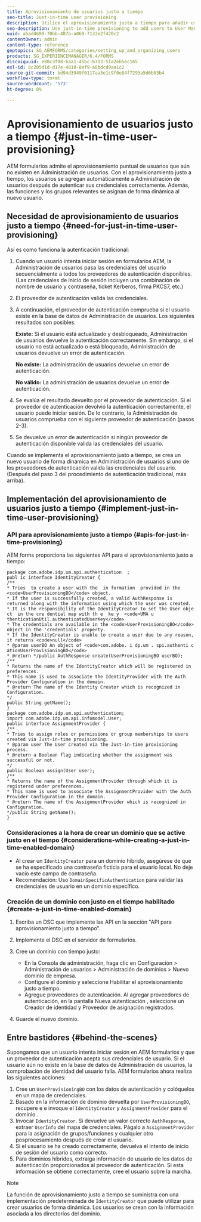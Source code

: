 ```yaml
---
title: Aprovisionamiento de usuarios justo a tiempo
seo-title: Just-in-time user provisioning
description: Utilice el aprovisionamiento justo a tiempo para añadir usuarios a Administración de usuarios después de una autenticación correcta y asignar dinámicamente funciones y grupos relevantes al nuevo usuario.
seo-description: Use just-in-time provisioning to add users to User Management after successfull authentication and dynamically assign relevant roles and groups to the new user.
uuid: a5ad4698-70bb-487b-a069-7133e2f420c2
contentOwner: admin
content-type: reference
geptopics: SG_AEMFORMS/categories/setting_up_and_organizing_users
products: SG_EXPERIENCEMANAGER/6.4/FORMS
discoiquuid: e80c3f98-baa1-45bc-b713-51a2eb5ec165
exl-id: 8c205d1d-d17e-4810-8ef9-a8bdcd9aa1c2
source-git-commit: bd94d3949f0117aa3e1c9f0e84f7293a5d6b03b4
workflow-type: tm+mt
source-wordcount: '573'
ht-degree: 0%

---
```


# Aprovisionamiento de usuarios justo a tiempo {#just-in-time-user-provisioning}

AEM formularios admite el aprovisionamiento puntual de usuarios que aún no existen en Administración de usuarios. Con el aprovisionamiento justo a tiempo, los usuarios se agregan automáticamente a Administración de usuarios después de autenticar sus credenciales correctamente. Además, las funciones y los grupos relevantes se asignan de forma dinámica al nuevo usuario.

## Necesidad de aprovisionamiento de usuarios justo a tiempo {#need-for-just-in-time-user-provisioning}

Así es como funciona la autenticación tradicional:

1. Cuando un usuario intenta iniciar sesión en formularios AEM, la Administración de usuarios pasa las credenciales del usuario secuencialmente a todos los proveedores de autenticación disponibles. (Las credenciales de inicio de sesión incluyen una combinación de nombre de usuario y contraseña, ticket Kerberos, firma PKCS7, etc.)
1. El proveedor de autenticación valida las credenciales.
1. A continuación, el proveedor de autenticación comprueba si el usuario existe en la base de datos de Administración de usuarios. Los siguientes resultados son posibles:

   **Existe:** Si el usuario está actualizado y desbloqueado, Administración de usuarios devuelve la autenticación correctamente. Sin embargo, si el usuario no está actualizado o está bloqueado, Administración de usuarios devuelve un error de autenticación.

   **No existe:** La administración de usuarios devuelve un error de autenticación.

   **No válido:** La administración de usuarios devuelve un error de autenticación.

1. Se evalúa el resultado devuelto por el proveedor de autenticación. Si el proveedor de autenticación devolvió la autenticación correctamente, el usuario puede iniciar sesión. De lo contrario, la Administración de usuarios comprueba con el siguiente proveedor de autenticación (pasos 2-3).
1. Se devuelve un error de autenticación si ningún proveedor de autenticación disponible valida las credenciales del usuario.

Cuando se implementa el aprovisionamiento justo a tiempo, se crea un nuevo usuario de forma dinámica en Administración de usuarios si uno de los proveedores de autenticación valida las credenciales del usuario. (Después del paso 3 del procedimiento de autenticación tradicional, más arriba).

## Implementación del aprovisionamiento de usuarios justo a tiempo {#implement-just-in-time-user-provisioning}

### API para aprovisionamiento justo a tiempo {#apis-for-just-in-time-provisioning}

AEM forms proporciona las siguientes API para el aprovisionamiento justo a tiempo:

```as3
package com.adobe.idp.um.spi.authentication  ; 
publ ic interface IdentityCreator { 
/** 
* Tries  to create a user with the  in formation  provided in the <code>UserProvisioningBO</code> object. 
* If the user is successfully created, a valid AuthResponse is returned along with the information using which the user was created. 
* It is the responsibility of the IdentityCreator to set the User obje ct  in the cre dential map with th e  ke y  <code>UMA u thenticationUtil.authenticatedUserKey</code> 
* The credentials are available in the <code>UserProvisioningBO</code> object in the 'credentials' property. 
* If the IdentityCreator is unable to create a user due to any reason, it returns <code>null</code> 
* @param userBO An object of <code>com.adobe. i dp.um . spi.authenti c ationUserProvisioningBO</code> 
* @return */public AuthResponse create(UserProvisioningBO userBO); 
/** 
* Returns the name of the IdentityCreator which will be registered in preferences. 
* This name is used to associate the IdentityProvider with the Auth Provider Configuration in the domain. 
* @return The name of the Identity Creator which is recognized in Configuration. 
*/ 
public String getName(); 
} 
package com.adobe.idp.um.spi.authentication; 
import com.adobe.idp.um.api.infomodel.User; 
public interface AssignmentProvider { 
/** 
* Tries to assign roles or permissions or group memberships to users created via Just-in-time provisioning. 
* @param user The User created via the Just-in-time provisioning process. 
* @return a Boolean flag indicating whether the assignment was successful or not. 
*/ 
public Boolean assign(User user); 
/** 
* Returns the name of the AssignmentProvider through which it is registered under preferences. 
* This name is used to associate the AssignmentProvider with the Auth Provider Configuration in the domain. 
* @return The name of the AssignmentProvider which is recognized in Configuration. 
*/public String getName(); 
}
```

### Consideraciones a la hora de crear un dominio que se active justo en el tiempo {#considerations-while-creating-a-just-in-time-enabled-domain}

* Al crear un `IdentityCreator` para un dominio híbrido, asegúrese de que se ha especificado una contraseña ficticia para el usuario local. No deje vacío este campo de contraseña.
* Recomendación: Uso `DomainSpecificAuthentication` para validar las credenciales de usuario en un dominio específico.

### Creación de un dominio con justo en el tiempo habilitado {#create-a-just-in-time-enabled-domain}

1. Escriba un DSC que implemente las API en la sección &quot;API para aprovisionamiento justo a tiempo&quot;.
1. Implemente el DSC en el servidor de formularios.
1. Cree un dominio con tiempo justo:

   * En la Consola de administración, haga clic en Configuración > Administración de usuarios > Administración de dominios > Nuevo dominio de empresa.
   * Configure el dominio y seleccione Habilitar el aprovisionamiento justo a tiempo. <!--Fix broken link (See Setting up and managing domains).-->
   * Agregue proveedores de autenticación. Al agregar proveedores de autenticación, en la pantalla Nueva autenticación , seleccione un Creador de identidad y Proveedor de asignación registrados.

1. Guarde el nuevo dominio.

## Entre bastidores {#behind-the-scenes}

Supongamos que un usuario intenta iniciar sesión en AEM formularios y que un proveedor de autenticación acepta sus credenciales de usuario. Si el usuario aún no existe en la base de datos de Administración de usuarios, la comprobación de identidad del usuario falla. AEM formularios ahora realiza las siguientes acciones:

1. Cree un `UserProvisioningBO` con los datos de autenticación y colóquelos en un mapa de credenciales.
1. Basado en la información de dominio devuelta por `UserProvisioningBO`, recupere e e invoque el `IdentityCreator` y `AssignmentProvider` para el dominio .
1. Invocar `IdentityCreator`. Si devuelve un valor correcto `AuthResponse`, extraer `UserInfo` del mapa de credenciales. Págalo a `AssignmentProvider` para la asignación de grupos/funciones y cualquier otro posprocesamiento después de crear el usuario.
1. Si el usuario se ha creado correctamente, devuelva el intento de inicio de sesión del usuario como correcto.
1. Para dominios híbridos, extraiga información de usuario de los datos de autenticación proporcionados al proveedor de autenticación. Si esta información se obtiene correctamente, cree el usuario sobre la marcha.

>[!NOTE]
>
>La función de aprovisionamiento justo a tiempo se suministra con una implementación predeterminada de `IdentityCreator` que puede utilizar para crear usuarios de forma dinámica. Los usuarios se crean con la información asociada a los directorios del dominio.
